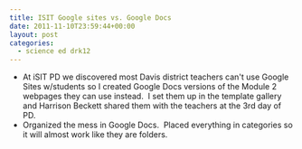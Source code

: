 ```yaml
---
title: ISIT Google sites vs. Google Docs
date: 2011-11-10T23:59:44+00:00
layout: post
categories:
  - science ed drk12
---
```

  * At iSIT PD we discovered most Davis district teachers can't use Google Sites w/students so I created Google Docs versions of the Module 2 webpages they can use instead.  I set them up in the template gallery and Harrison Beckett shared them with the teachers at the 3rd day of PD.
  * Organized the mess in Google Docs.  Placed everything in categories so it will almost work like they are folders.
